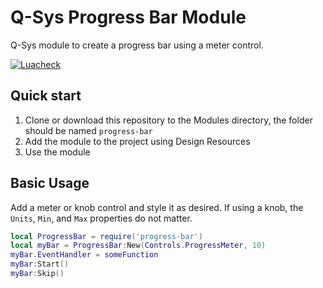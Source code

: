 # Q-Sys Progress Bar Module

Q-Sys module to create a progress bar using a meter control.

[![Luacheck](https://github.com/scsole/q-sys-module-progress-bar/actions/workflows/luacheck.yml/badge.svg)](https://github.com/scsole/q-sys-module-progress-bar/actions/workflows/luacheck.yml)

## Quick start

1. Clone or download this repository to the Modules directory, the folder should be named `progress-bar`
2. Add the module to the project using Design Resources
3. Use the module

## Basic Usage

Add a meter or knob control and style it as desired. If using a knob, the `Units`, `Min`, and `Max` properties do not
matter.

```lua
local ProgressBar = require('progress-bar')
local myBar = ProgressBar:New(Controls.ProgressMeter, 10)
myBar.EventHandler = someFunction
myBar:Start()
myBar:Skip()
```
